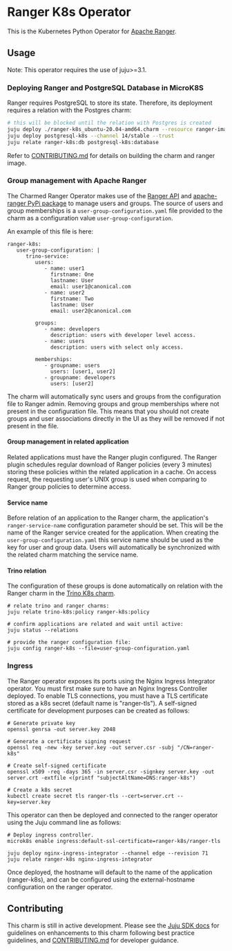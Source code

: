 <!--
Avoid using this README file for information that is maintained or published elsewhere, e.g.:

* metadata.yaml > published on Charmhub
* documentation > published on (or linked to from) Charmhub
* detailed contribution guide > documentation or CONTRIBUTING.md

Use links instead.
-->

# Ranger K8s Operator

This is the Kubernetes Python Operator for [Apache Ranger](https://github.com/apache/ranger).

## Usage

Note: This operator requires the use of juju>=3.1.

### Deploying Ranger and PostgreSQL Database in MicroK8S

Ranger requires PostgreSQL to store its state. 
Therefore, its deployment requires a relation with the Postgres charm:

```bash
# this will be blocked until the relation with Postgres is created 
juju deploy ./ranger-k8s_ubuntu-20.04-amd64.charm --resource ranger-image=localhost:32000/ranger:2.4.0
juju deploy postgresql-k8s --channel 14/stable --trust
juju relate ranger-k8s:db postgresql-k8s:database
```
Refer to [CONTRIBUTING.md](./CONTRIBUTING.md) for details on building the charm and ranger image. 

### Group management with Apache Ranger
The Charmed Ranger Operator makes use of the [Ranger API](https://ranger.apache.org/apidocs/index.html) and [apache-ranger PyPi package](https://pypi.org/project/apache-ranger/) to manage users and groups. The source of users and group memberships is a `user-group-configuration.yaml` file provided to the charm as a configuration value `user-group-configuration`. 

An example of this file is here: 
```
ranger-k8s:
   user-group-configuration: |
      trino-service:
         users:
            - name: user1
              firstname: One
              lastname: User
              email: user1@canonical.com
            - name: user2
              firstname: Two
              lastname: User
              email: user2@canonical.com

         groups:
            - name: developers
              description: users with developer level access.
            - name: users
              description: users with select only access.

         memberships:
            - groupname: users
              users: [user1, user2]
            - groupname: developers
              users: [user2]
```
The charm will automatically sync users and groups from the configuration file to Ranger admin. Removing groups and group memberships where not present in the configuration file. This means that you should not create groups and user associations directly in the UI as they will be removed if not present in the file.

#### Group management in related application
Related applications must have the Ranger plugin configured. The Ranger plugin schedules regular download of Ranger policies (every 3 minutes) storing these policies within the related application in a cache. On access request, the requesting user's UNIX group is used when comparing to Ranger group policies to determine access. 

#### Service name
Before relation of an application to the Ranger charm, the application's `ranger-service-name` configuration parameter should be set. This will be the name of the Ranger service created for the application. When creating the `user-group-configuration.yaml` this service name should be used as the key for user and group data. Users will automatically be synchronized with the related charm matching the service name.

#### Trino relation
The configuration of these groups is done automatically on relation with the Ranger charm in the [Trino K8s charm](https://charmhub.io/trino-k8s).

```
# relate trino and ranger charms:
juju relate trino-k8s:policy ranger-k8s:policy

# confirm applications are related and wait until active:
juju status --relations

# provide the ranger configuration file:
juju config ranger-k8s --file=user-group-configuration.yaml
```

### Ingress
The Ranger operator exposes its ports using the Nginx Ingress Integrator operator. You must first make sure to have an Nginx Ingress Controller deployed. To enable TLS connections, you must have a TLS certificate stored as a k8s secret (default name is "ranger-tls"). A self-signed certificate for development purposes can be created as follows:

```
# Generate private key
openssl genrsa -out server.key 2048

# Generate a certificate signing request
openssl req -new -key server.key -out server.csr -subj "/CN=ranger-k8s"

# Create self-signed certificate
openssl x509 -req -days 365 -in server.csr -signkey server.key -out server.crt -extfile <(printf "subjectAltName=DNS:ranger-k8s")

# Create a k8s secret
kubectl create secret tls ranger-tls --cert=server.crt --key=server.key
```
This operator can then be deployed and connected to the ranger operator using the Juju command line as follows:

```
# Deploy ingress controller.
microk8s enable ingress:default-ssl-certificate=ranger-k8s/ranger-tls

juju deploy nginx-ingress-integrator --channel edge --revision 71
juju relate ranger-k8s nginx-ingress-integrator
```

Once deployed, the hostname will default to the name of the application (ranger-k8s), and can be configured using the external-hostname configuration on the ranger operator.


## Contributing

This charm is still in active development. Please see the
[Juju SDK docs](https://juju.is/docs/sdk) for guidelines on enhancements to this
charm following best practice guidelines, and
[CONTRIBUTING.md](./CONTRIBUTING.md) for developer guidance.